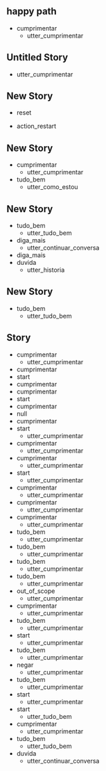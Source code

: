 ## happy path
* cumprimentar
  - utter_cumprimentar

## Untitled Story
  - utter_cumprimentar

## New Story

* reset
 - action_restart

## New Story

* cumprimentar
    - utter_cumprimentar
* tudo_bem
    - utter_como_estou

## New Story

* tudo_bem
    - utter_tudo_bem
* diga_mais
    - utter_continuar_conversa
* diga_mais
* duvida
    - utter_historia

## New Story

* tudo_bem
    - utter_tudo_bem

## Story

* cumprimentar
    - utter_cumprimentar
* cumprimentar
* start
* cumprimentar
* cumprimentar
* start
* cumprimentar
* null
* cumprimentar
* start
    - utter_cumprimentar
* cumprimentar
    - utter_cumprimentar
* cumprimentar
    - utter_cumprimentar
* start
    - utter_cumprimentar
* cumprimentar
    - utter_cumprimentar
* cumprimentar
    - utter_cumprimentar
* cumprimentar
    - utter_cumprimentar
* tudo_bem
    - utter_cumprimentar
* tudo_bem
    - utter_cumprimentar
* tudo_bem
    - utter_cumprimentar
* tudo_bem
    - utter_cumprimentar
* out_of_scope
    - utter_cumprimentar
* cumprimentar
    - utter_cumprimentar
* tudo_bem
    - utter_cumprimentar
* start
    - utter_cumprimentar
* tudo_bem
    - utter_cumprimentar
* negar
    - utter_cumprimentar
* tudo_bem
    - utter_cumprimentar
* start
    - utter_cumprimentar
* start
    - utter_tudo_bem
* cumprimentar
    - utter_cumprimentar
* tudo_bem
    - utter_tudo_bem
* duvida
    - utter_continuar_conversa
